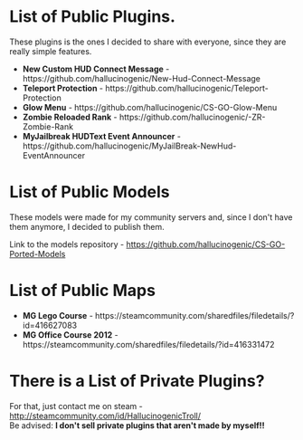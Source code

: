 # List of Public Plugins.

These plugins is the ones I decided to share with everyone, since they are really simple features.

<ul>
  <li> <b> New Custom HUD Connect Message</b> - https://github.com/hallucinogenic/New-Hud-Connect-Message</li>
  <li> <b> Teleport Protection</b> - https://github.com/hallucinogenic/Teleport-Protection</li>
  <li> <b> Glow Menu</b> - https://github.com/hallucinogenic/CS-GO-Glow-Menu</li>
  <li> <b> Zombie Reloaded Rank</b>  - https://github.com/hallucinogenic/-ZR-Zombie-Rank</li>
  <li> <b> MyJailbreak HUDText Event Announcer</b>  - https://github.com/hallucinogenic/MyJailBreak-NewHud-EventAnnouncer</li>
</ul>

# List of Public Models

These models were made for my community servers and, since I don't have them anymore, I decided to publish them.

Link to the models repository - https://github.com/hallucinogenic/CS-GO-Ported-Models

# List of Public Maps

<ul>
  <li> <b> MG Lego Course</b> - https://steamcommunity.com/sharedfiles/filedetails/?id=416627083</li>
  <li> <b> MG Office Course 2012</b> - https://steamcommunity.com/sharedfiles/filedetails/?id=416331472</li>
</ul>


# There is a List of Private Plugins?

For that, just contact me on steam - http://steamcommunity.com/id/HallucinogenicTroll/
<br>Be advised: <b>I don't sell private plugins that aren't made by myself!!</b>
